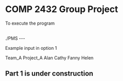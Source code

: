 # COMP 2432 Group Project <br>
<p>To execute the program</p><br>
    ./PMS
---

<p>Example input in option 1</p>
    Team_A Project_A Alan Cathy Fanny Helen

## Part 1 is under construction